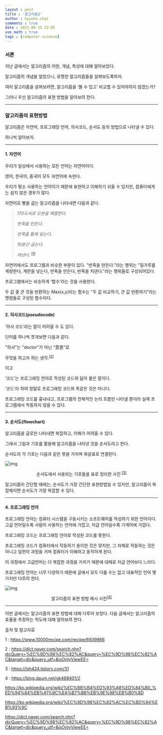 ```yaml
---
layout : post
title : '알고리즘2'
author : hyunho.choi
comments : true
date : 2021-08-15 22:05
use_math : true
tags : [computer-science]
---
```


### 서론



지난 글에서는 알고리즘의 어원, 개념, 특성에 대해 알아보았다.

알고리즘의 개념을 알았으니, 유명한 알고리즘들을 살펴보도록하자.

여러 알고리즘을 살펴보려면, 알고리즘을 ‘볼 수 있고’ 비교할 수 있어야하지 않겠는가?

그러니 우선 알고리즘의 표현 방법을 알아보려 한다.



------



### 알고리즘의 표현방법



알고리즘은 자연어, 프로그래밍 언어, 의사코드, 순서도 등의 방법으로 나타낼 수 있다.

하나씩 알아보자.



------



#### 1. 자연어



우리가 일상에서 사용하는 모든 언어는 자연어이다.

영어, 한국어, 중국어 모두 자연어에 속한다.

우리가 평소 사용하는 언어이기 때문에 표현하고 이해하기 쉬울 수 있지만, 컴퓨터에게는 쉽지 않은 경우가 많다.

자연어로 빵을 굽는 알고리즘을 나타내면 다음과 같다.



> *170도씨로 오븐을 예열한다.*
>
> *반죽을 만든다\.*
>
> *반죽을 틀에 넣는다.*
>
> *10분간 굽는다.*
>
> *꺼낸다.* <sup>[[1]](#footnote_1)</sup>



자연어에서도 프로그램과 비슷한 부분이 있다. "반죽을 만든다."라는 행위는 "밀가루를 계량한다, 계란을 넣는다, 반죽을 만든다, 반죽을 치댄다."라는 행위들로 구성되어있다.

프로그램에서는 비슷하게 '함수'라는 것을 사용한다.

두 값 중 큰 것을 반환하는 Max(x,y)라는 함수는 "두 값 비교하기, 큰 값 반환하기"라는 명령들로 구성된 함수이다.



------



#### 2. 의사코드(pseudocode)



‘의사 코드’라는 말이 어려울 수 도 있다.

단어를 하나씩 쪼개보면 다음과 같다.

"의사"는 "doctor"가 아닌 "意思"로

무엇을 하고자 하는 생각.<sup>[[2]](#footnote_2)</sup>

이고

‘코드’는 프로그래밍 언어로 작성된 코드와 닮아 붙은 말이다.



‘코드’라 하여 정말로 프로그래밍 코드와 똑같은 것은 아니다.

프로그래밍 코드를 흉내내고, 프로그램의 전체적인 논리 흐름만 나타낼 뿐이라 실제 프로그램에서 작동하지 않을 수 있다.



------



#### 3. 순서도(flowchart)



알고리즘을 글로만 나타내면 복잡하고, 이해가 어려울 수 있다.

그래서 그림과 기호를 활용해 알고리즘을 나타낸 것을 순서도라고 한다.

순서도의 각 기호는 다음과 같은 뜻을 가지며 화살표로 연결된다.



![img](https://lh4.googleusercontent.com/Cx78u-eOnQSbRro2NxXU5-8libxZoQSkiE3uz42foLRwK6sWSf5lkFkt3t2UAmt9fHfxkZ_GGokZ9Jk1Y2L2BpB6h_v84f2oYGDZvT61NNa_Yp5pa0e_Z-91euXbDUkiUQ=w1280)

<center> 순서도에서 사용되는 기호들을 표로 정리한 사진 <sup><a href="#footnote3">[3]</a></sup></center>



알고리즘이 간단할 때에는, 순서도가 가장 간단한 표현방법일 수 있지만, 알고리즘이 복잡해지면 순서도가 가장 복잡할 수 있다.



------



#### 4. 프로그래밍 언어



프로그래밍 언어는 컴퓨터 시스템을 구동시키는 소프트웨어를 작성하기 위한 언어이다. 고급 언어일수록 사람이 사용하는 언어에 가깝고, 저급 언어일수록 기계어에 가깝다.

프로그래밍 코드는 프로그래밍 언어로 작성된 코드를 뜻한다.

프로그래밍 코드가 컴퓨터에서 작동하기 용이한 것은 맞지만, 그 자체로 작동하는 것은 아니고 일련의 과정을 거쳐 컴퓨터가 이해하고 동작하게 된다.

이 과정에서 고급언어는 더 복잡한 과정을 거치기 때문에 대채로 저급 언어보다 느리다.

프로그래밍 언어는 너무 다양하기 때문에 글에서 모두 다룰 수는 없고 대표적인 언어 몇 가지만 다루려 한다.



![img](https://user-images.githubusercontent.com/54809044/129482398-66ef01bc-e0fa-4efe-9b13-9ef91a4c6767.png)

<center> 알고리즘의 표현 방법 예시 사진<sup><a href="#footnote4">[4]</a></sup> </center>



------



이번 글에서는 알고리즘의 표현 방법에 대해 다루어 보았다. 다음 글에서는 알고리즘의 효율을 측정하는 척도에 대해 알아보려 한다.



출처 및 참고자료

<a name="footnote_1">1</a> : https://www.10000recipe.com/recipe/6939866

<a name="footnote_2">2</a> : https://dict.naver.com/search.nhn?dicQuery=%EC%9D%98%EC%82%AC&query=%EC%9D%98%EC%82%AC&target=dic&query_utf=&isOnlyViewEE= 

<a id="footnote3">3</a> : https://lsh424.tistory.com/31 

<a id="footnote4">4</a> : https://blog.daum.net/gk468401/2



https://ko.wikipedia.org/wiki/%EC%BB%B4%ED%93%A8%ED%84%B0_%ED%94%84%EB%A1%9C%EA%B7%B8%EB%9E%98%EB%B0%8D

https://ko.wikipedia.org/wiki/%EC%9D%98%EC%82%AC%EC%BD%94%EB%93%9C

https://dict.naver.com/search.nhn?dicQuery=%EC%9D%98%EC%82%AC&query=%EC%9D%98%EC%82%AC&target=dic&query_utf=&isOnlyViewEE=